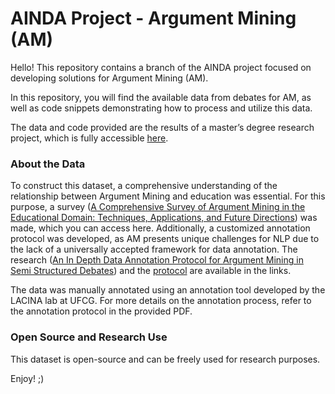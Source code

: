 # AINDA Project - Argument Mining (AM)
Hello!
This repository contains a branch of the AINDA project focused on developing solutions for Argument Mining (AM).

In this repository, you will find the available data from debates for AM, as well as code snippets demonstrating how to process and utilize this data.

The data and code provided are the results of a master’s degree research project, which is fully accessible [here](https://example.com/research-document).

### About the Data
To construct this dataset, a comprehensive understanding of the relationship between Argument Mining and education was essential. For this purpose, a survey ([A Comprehensive Survey of Argument Mining in the Educational Domain: Techniques, Applications, and Future Directions](https://example.com/research-document)) was made, which you can access here. Additionally, a customized annotation protocol was developed, as AM presents unique challenges for NLP due to the lack of a universally accepted framework for data annotation. The research ([An In Depth Data Annotation Protocol for Argument Mining in Semi Structured Debates](https://example.com/research-document)) and the [protocol](available) are available in the links. 

The data was manually annotated using an annotation tool developed by the LACINA lab at UFCG. For more details on the annotation process, refer to the annotation protocol in the provided PDF.

### Open Source and Research Use
This dataset is open-source and can be freely used for research purposes.

Enjoy! ;) 
